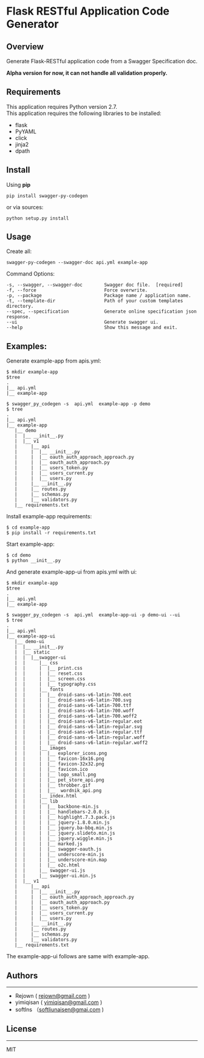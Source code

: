 # Flask RESTful Application Code Generator


## Overview

Generate Flask-RESTful application code from a Swagger Specification doc.

**Alpha version for now, it can not handle all validation properly.**


## Requirements

This application requires Python version 2.7.   
This application requires the following libraries to be installed:
  * flask
  * PyYAML
  * click
  * jinja2
  * dpath


## Install

Using **pip**

    pip install swagger-py-codegen

or via sources:
    
    python setup.py install


## Usage

Create all:

```
swagger-py-codegen --swagger-doc api.yml example-app
```

Command Options:

    -s, --swagger, --swagger-doc        Swagger doc file.  [required]
    -f, --force                         Force overwrite.
    -p, --package                       Package name / application name.
    -t, --template-dir                  Path of your custom templates directory.
    --spec, --specification             Generate online specification json response.
    --ui                                Generate swagger ui.
    --help                              Show this message and exit.

## Examples:

Generate example-app from apis.yml:  

    $ mkdir example-app
    $tree
	.
	|__ api.yml
	|__ example-app 

    $ swagger_py_codegen -s  api.yml  example-app -p demo
    $ tree
	.
	|__ api.yml
	|__ example-app
	   |__ demo
	   |  |__ __init__.py
	   |  |__ v1
	   |     |__ api
	   |     |  |__ __init__.py
	   |     |  |__ oauth_auth_approach_approach.py
	   |     |  |__ oauth_auth_approach.py
	   |     |  |__ users_token.py
	   |     |  |__ users_current.py
	   |     |  |__ users.py
	   |     |__ __init__.py
	   |     |__ routes.py
	   |     |__ schemas.py
	   |     |__ validators.py
	   |__ requirements.txt
	
Install example-app requirements: 

    $ cd example-app
    $ pip install -r requirements.txt

Start example-app: 

    $ cd demo
    $ python __init__.py

And generate example-app-ui from apis.yml with ui:   

    $ mkdir example-app
    $tree
	.
	|__ api.yml
	|__ example-app 

    $ swagger_py_codegen -s  api.yml  example-app-ui -p demo-ui --ui
    $ tree
	.
	|__ api.yml
	|__ example-app-ui
	   |__ demo-ui
	   |  |__ __init__.py
	   |  |__ static 
	   |  |  |__swagger-ui
	   |  |     |__ css
	   |  |     |  |__ print.css
	   |  |     |  |__ reset.css
	   |  |     |  |__ screen.css
	   |  |     |  |__ typography.css
	   |  |     |__ fonts
	   |  |     |  |__ droid-sans-v6-latin-700.eot
	   |  |     |  |__ droid-sans-v6-latin-700.svg
	   |  |     |  |__ droid-sans-v6-latin-700.ttf
	   |  |     |  |__ droid-sans-v6-latin-700.woff
	   |  |     |  |__ droid-sans-v6-latin-700.woff2
	   |  |     |  |__ droid-sans-v6-latin-regular.eot
	   |  |     |  |__ droid-sans-v6-latin-regular.svg
	   |  |     |  |__ droid-sans-v6-latin-regular.ttf
	   |  |     |  |__ droid-sans-v6-latin-regular.woff
	   |  |     |  |__ droid-sans-v6-latin-regular.woff2
	   |  |     |__ images
	   |  |     |  |__ explorer_icons.png
	   |  |     |  |__ favicon-16x16.png
	   |  |     |  |__ favicon-32x32.png
	   |  |     |  |__ favicon.ico
	   |  |     |  |__ logo_small.png
	   |  |     |  |__ pet_store_api.png
	   |  |     |  |__ throbber.gif
	   |  |     |  |__  wordnik_api.png
	   |  |     |__ index.html
	   |  |     |__ lib
	   |  |     |  |__ backbone-min.js
	   |  |     |  |__ handlebars-2.0.0.js
	   |  |     |  |__ highlight.7.3.pack.js
	   |  |     |  |__ jquery-1.8.0.min.js
	   |  |     |  |__ jquery.ba-bbq.min.js
	   |  |     |  |__ jquery.slideto.min.js
	   |  |     |  |__ jquery.wiggle.min.js
	   |  |     |  |__ marked.js
	   |  |     |  |__ swagger-oauth.js
	   |  |     |  |__ underscore-min.js
	   |  |     |  |__ underscore-min.map
	   |  |     |  |__ o2c.html
	   |  |     |__ swagger-ui.js
	   |  |     |__ swagger-ui.min.js
	   |  |__ v1
	   |     |__ api
	   |     |  |__ __init__.py
	   |     |  |__ oauth_auth_approach_approach.py
	   |     |  |__ oauth_auth_approach.py
	   |     |  |__ users_token.py
	   |     |  |__ users_current.py
	   |     |  |__ users.py
	   |     |__ __init__.py
	   |     |__ routes.py
	   |     |__ schemas.py
	   |     |__ validators.py
	   |__ requirements.txt

The example-app-ui follows are same with example-app.

## Authors
--------

* Rejown ( rejown@gmail.com )
* yimiqisan ( yimiqisan@gmail.com )
* softlns （softliunaisen@gmai.com )


## License
--------
MIT 

